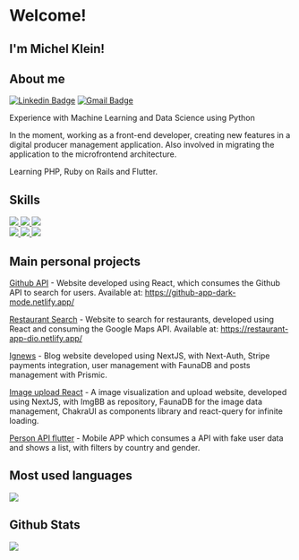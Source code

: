 # Welcome!
 
## I'm Michel Klein!
  
## About me 
[![Linkedin Badge](https://img.shields.io/badge/-LinkedIn-blue?style=flat-square&logo=Linkedin&logoColor=white&link=https://www.linkedin.com/in/michel-klein)](https://www.linkedin.com/in/michel-klein)
[![Gmail Badge](https://img.shields.io/badge/-Gmail-c14438?style=flat-square&logo=Gmail&logoColor=white&link=mailto:michelk92@gmail.com)](mailto:michelk92@gmail.com)

Experience with Machine Learning and Data Science using Python

In the moment, working as a front-end developer, creating new features in a digital producer management application. Also involved in migrating the application to the microfrontend architecture.

Learning PHP, Ruby on Rails and Flutter.

## Skills
<a href="https://python.org/">
    <img src="https://img.shields.io/badge/Python-3776AB?style=for-the-badge&logo=python&logoColor=white">
  </a>
  <a href="https://www.javascript.com/">
    <img src="https://img.shields.io/badge/JavaScript-323330?style=for-the-badge&logo=javascript&logoColor=white">
  </a>
  <a href="https://www.typescriptlang.org/">
    <img src="https://img.shields.io/badge/typescript-3178C6?&style=for-the-badge&logo=typescript&logoColor=white">
  </a>
  <br>
  <a href="https://html.com/">
    <img src="https://img.shields.io/badge/HTML-E34F26?style=for-the-badge&logo=HTML5&logoColor=white">
  </a>
  <a href="https://www.w3schools.com/css/">
    <img src="https://img.shields.io/badge/CSS-1572B6?style=for-the-badge&logo=CSS3&logoColor=white">
  </a>
  <a href="https://reactjs.org/">
    <img src="https://img.shields.io/badge/react-61DAFB?&style=for-the-badge&logo=react&logoColor=121212">
  </a>
  
## Main personal projects
<a href=https://github.com/michel-klein/github-app>Github API</a> - Website developed using React, which consumes the Github API to search for users. Available at: https://github-app-dark-mode.netlify.app/

<a href=https://github.com/michel-klein/restaurants-search>Restaurant Search</a> - Website to search for restaurants, developed using React and consuming the Google Maps API. Available at: https://restaurant-app-dio.netlify.app/

<a href=https://github.com/michel-klein/ignews>Ignews</a> - Blog website developed using NextJS, with Next-Auth, Stripe payments integration, user management with FaunaDB and posts management with Prismic.

<a href=https://github.com/michel-klein/image_upload_react>Image upload React</a> - A image visualization and upload website, developed using NextJS, with ImgBB as repository, FaunaDB for the image data management, ChakraUI as components library and react-query for infinite loading.

<a href=https://github.com/michel-klein/mobile-challenge-flutter>Person API flutter</a> - Mobile APP which consumes a API with fake user data and shows a list, with filters by country and gender.

## Most used languages
<img src='https://github-readme-stats.vercel.app/api/top-langs/?username=michel-klein&theme=tokyonight&hide_langs_below=0' />

## Github Stats
<img src='https://github-readme-stats.vercel.app/api?username=michel-klein&show_icons=true&theme=tokyonight' />
